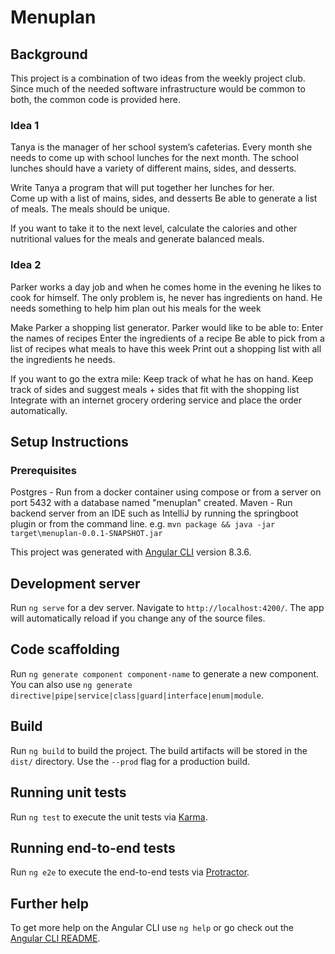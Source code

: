 # Menuplan

## Background
This project is a combination of two ideas from the weekly project club. Since much of the needed software infrastructure would be common to both, the common code is provided here.

### Idea 1

Tanya is the manager of her school system’s cafeterias.  Every month she needs to come up with school lunches for the next month.  The school lunches should have a variety of different mains, sides, and desserts.

Write Tanya a program that will put together her lunches for her.  
Come up with a list of mains, sides, and desserts
Be able to generate a list of meals.
The meals should be unique.

If you want to take it to the next level, calculate the calories and other nutritional values for the meals and generate balanced meals.

### Idea 2

Parker works a day job and when he comes home in the evening he likes to cook for himself.  The only problem is, he never has ingredients on hand.  He needs something to help him plan out his meals for the week

Make Parker a shopping list generator.  Parker would like to be able to:
Enter the names of recipes
Enter the ingredients of a recipe
Be able to pick from a list of recipes what meals to have this week
Print out a shopping list with all the ingredients he needs.

If you want to go the extra mile:
Keep track of what he has on hand.
Keep track of sides and suggest meals + sides that fit with the shopping list
Integrate with an internet grocery ordering service and place the order automatically.

## Setup Instructions

### Prerequisites

Postgres - Run from a docker container using compose or from a server on port 5432 with a database named "menuplan" created.
Maven - Run backend server from an IDE such as IntelliJ by running the springboot plugin or from the command line. e.g. `mvn package && java -jar target\menuplan-0.0.1-SNAPSHOT.jar`

This project was generated with [Angular CLI](https://github.com/angular/angular-cli) version 8.3.6.

## Development server

Run `ng serve` for a dev server. Navigate to `http://localhost:4200/`. The app will automatically reload if you change any of the source files.

## Code scaffolding

Run `ng generate component component-name` to generate a new component. You can also use `ng generate directive|pipe|service|class|guard|interface|enum|module`.

## Build

Run `ng build` to build the project. The build artifacts will be stored in the `dist/` directory. Use the `--prod` flag for a production build.

## Running unit tests

Run `ng test` to execute the unit tests via [Karma](https://karma-runner.github.io).

## Running end-to-end tests

Run `ng e2e` to execute the end-to-end tests via [Protractor](http://www.protractortest.org/).

## Further help

To get more help on the Angular CLI use `ng help` or go check out the [Angular CLI README](https://github.com/angular/angular-cli/blob/master/README.md).
